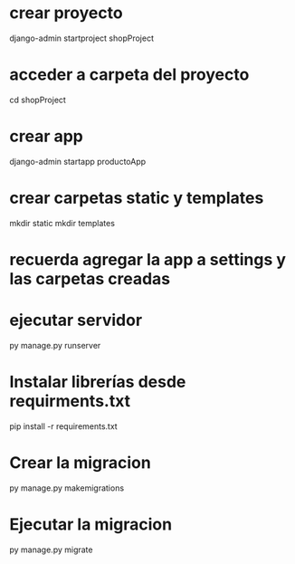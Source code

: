 # crear proyecto 
django-admin startproject shopProject
# acceder a carpeta del proyecto
cd shopProject
# crear app
django-admin startapp productoApp
# crear carpetas static y templates
mkdir static
mkdir templates
# recuerda agregar la app a settings y las carpetas creadas
# ejecutar servidor
py manage.py runserver

# Instalar librerías desde requirments.txt
pip install -r requirements.txt

# Crear la migracion
py manage.py makemigrations

# Ejecutar la migracion
py manage.py migrate